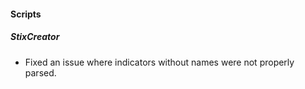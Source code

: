 
#### Scripts

##### StixCreator

- Fixed an issue where indicators without names were not properly parsed.
